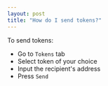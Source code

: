 ```yaml
---
layout: post
title: "How do I send tokens?"
---
```


To send tokens:

+ Go to `Tokens` tab
+ Select token of your choice
+ Input the recipient's address
+ Press `Send`